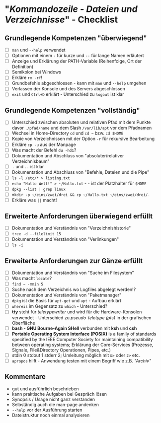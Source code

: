 # "*Kommandozeile - Dateien und Verzeichnisse*" - Checklist

## Grundlegende Kompetenzen "überwiegend"
- [ ] `man` und `--help` verwendet
- [ ] Optionen mit einem `-` für kurze und `--` für lange Namen erläutert
- [ ] Anzeige und Erklärung der PATH-Variable (Reihenfolge, Ort der Definition)
- [ ] Semikolon bei Windows
- [ ] Erkläre `rm -rf`!
- [ ] Grundbefehle abgeschlossen - kann mit `man` und `--help` umgehen
- [ ] Verlassen der Konsole und des Servers abgeschlossen
- [ ] `exit` und `Ctrl+D` erklärt - Unterschied zu `logout` ist klar

## Grundlegende Kompetenzen "vollständig"
- [ ] Unterschied zwischen absoluten und relativen Pfad mit dem Punkte davor `./pfad/name` und dem Slash `/var/lib/apt` vor dem Pfadnamen
- [ ] Wechsel in Home-Directory `cd` und `cd ~` bzw. `cd $HOME`
- [ ] Kopie von Verzeichnissen mit der Option `-r` für rekursive Bearbeitung
- [ ] Erkläre `cp -u` aus der Manpage
- [ ] Was macht der Befehl `du -hd1`?
- [ ] Dokumentation und Abschluss von "absoluter/relativer Verzeichnisbaum"
- [ ] `.` und `..` ist klar
- [ ] Dokumentation und Abschluss von "Befehle, Dateien und die Pipe"
- [ ] `ls -l /etc/* > listing.txt`
- [ ] `echo "Hallo Welt!" > ~/Hallo.txt` - `~` ist der Platzhalter für `$HOME`
- [ ] `dpkg --list | grep linux`
- [ ] `mkdir -p ~/eins/zwei/drei && cp ~/Hallo.txt ~/eins/zwei/drei/.`
- [ ] Erkläre was `||` macht!

## Erweiterte Anforderungen **überwiegend erfüllt**
- [ ] Dokumentation und Verständnis von "Verzeichnishistorie"
- [ ] `tree -d --filelimit 15`
- [ ] Dokumentation und Verständnis von "Verlinkungen"
- [ ] `ls -i`

## Erweiterte Anforderungen **zur Gänze erfüllt**
- [ ] Dokumentation und Verständnis von "Suche im Filesystem"
- [ ] Was macht `locate`?
- [ ] `find ~ -mmin 5`
- [ ] Suche nach dem Verzeichnis wo Logfiles abgelegt werden!?
- [ ] Dokumentation und Verständnis von "Paketmanager"
- [ ] `dpkg` ist die Basis für `apt-get` und `apt` - Aufbau erklärt
- [ ] `whereis` im Gegensatz zu `which` - Unterschied?
- [ ] **tty** steht für *teletypewriter* und wird für die Hardware-Konsolen verwendet - Unterschied zu *pseudo-teletype (pts)* in der grafischen Oberfläche
- [ ] **bash - GNU Bourne-Again SHell** verbunden mit **ksh** und **csh**
- [ ] **Portable Operating System Interface (POSIX)** is a family of standards specified by the IEEE Computer Society for maintaining compatibility between operating systems; Erklärung der Core-Services (Prozesse, Signale, File&Directory Operationen, Pipes, etc.)
- [ ] stdin 0 stdout 1 stderr 2; Umleitung möglich mit `&>` oder `2>` etc.
- [ ] `apropos` hilft - Anwendung testen mit einem Begriff wie z.B. *"Archiv"*

## Kommentare
* gut und ausführlich beschrieben
* kann praktische Aufgaben bei Gespräch lösen
* Synopsis / Usage nicht ganz verstanden
* Selbständig auch die man-page andenken
* `--help` vor der Ausführung starten
* Dateistruktur noch einmal analysieren

